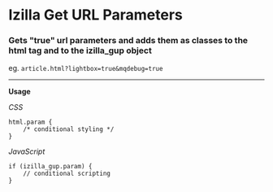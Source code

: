 Izilla Get URL Parameters
===========================

### Gets "true" url parameters and adds them as classes to the html tag and to the izilla_gup object

eg. ``article.html?lightbox=true&mqdebug=true``

---

**Usage**

*CSS*

```
html.param {
	/* conditional styling */
}
```

*JavaScript*

```
if (izilla_gup.param) {
	// conditional scripting
}
```
